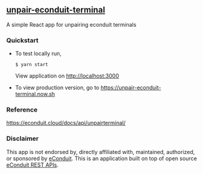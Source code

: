 ## [unpair-econduit-terminal](https://unpair-econduit-terminal.now.sh)

A simple React app for unpairing econduit terminals

### Quickstart

- To test locally run,

  ```
  $ yarn start
  ```

  View application on [http://localhost:3000](http://localhost:3000)

* To view production version, go to https://unpair-econduit-terminal.now.sh

### Reference

https://econduit.cloud/docs/api/unpairterminal/

### Disclaimer

This app is not endorsed by, directly affiliated with, maintained, authorized, or sponsored by [eConduit](https://econduit.cloud/). This is an application built on top of open source [eConduit REST APIs](https://econduit.cloud/docs/api/).
